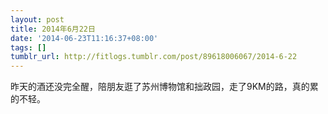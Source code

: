 ```yaml
---
layout: post
title: 2014年6月22日
date: '2014-06-23T11:16:37+08:00'
tags: []
tumblr_url: http://fitlogs.tumblr.com/post/89618006067/2014-6-22
---
```

昨天的酒还没完全醒，陪朋友逛了苏州博物馆和拙政园，走了9KM的路，真的累的不轻。
